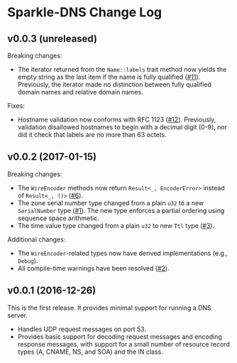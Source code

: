 # Sparkle-DNS Change Log

## v0.0.3 (unreleased)

Breaking changes:

* The iterator returned from the `Name::labels` trait method now yields
  the empty string as the last item if the name is fully qualified
  ([#11][issue_11]). Previously, the iterator made no distinction
  between fully qualified domain names and relative domain names.

Fixes:

* Hostname validation now conforms with RFC 1123 ([#12][issue_12]).
  Previously, validation disallowed hostnames to begin with a decimal
  digit (0-9), nor did it check that labels are no more than 63 octets.

## v0.0.2 (2017-01-15)

Breaking changes:

* The `WireEncoder` methods now return `Result<_, EncoderError>`
  instead of `Result<_, ()>` ([#6][issue_6]).
* The zone serial number type changed from a plain `u32` to a new
  `SerialNumber` type ([#1](issue_1)). The new type enforces a partial
  ordering using sequence space arithmetic.
* The time value type changed from a plain `u32` to new `Ttl` type
  ([#3](issue_3)).

Additional changes:

* The `WireEncoder`-related types now have derived implementations
  (e.g., `Debug`).
* All compile-time warnings have been resolved ([#2][issue_2]).

## v0.0.1 (2016-12-26)

This is the first release. It provides minimal support for running a DNS
server.

* Handles UDP request messages on port 53.
* Provides basic support for decoding request messages and encoding
  response messages, with support for a small number of resource record
  types (A, CNAME, NS, and SOA) and the IN class.

[issue_1]: https://github.com/cmbrandenburg/sparkle-dns/issues/1
[issue_2]: https://github.com/cmbrandenburg/sparkle-dns/issues/2
[issue_3]: https://github.com/cmbrandenburg/sparkle-dns/issues/3
[issue_6]: https://github.com/cmbrandenburg/sparkle-dns/issues/6
[issue_11]: https://github.com/cmbrandenburg/sparkle-dns/issues/11
[issue_12]: https://github.com/cmbrandenburg/sparkle-dns/issues/12

